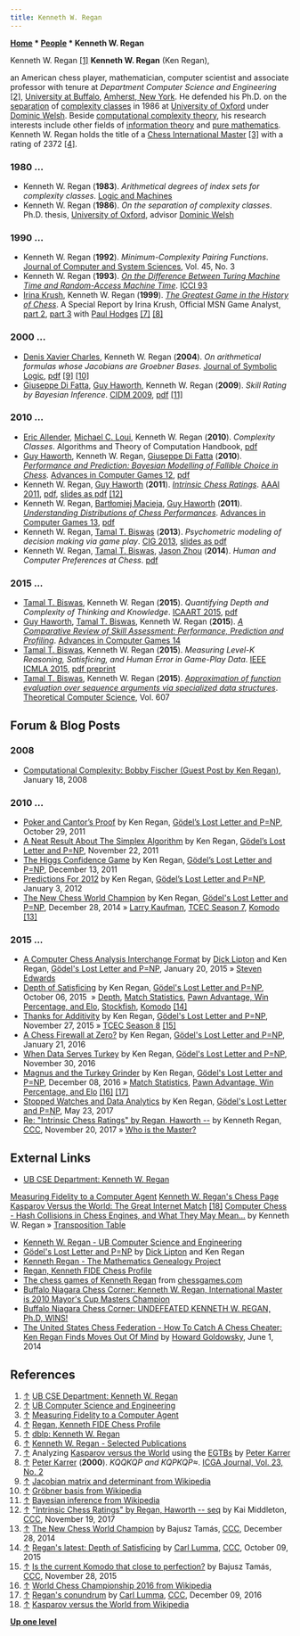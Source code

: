 ```yaml
---
title: Kenneth W. Regan
---
```

**[Home](Home "Home") \* [People](People "People") \* Kenneth W. Regan**



 [](https://cse.buffalo.edu/faculty/regan/) Kenneth W. Regan <a id="cite-note-1" href="#cite-ref-1">[1]</a> 
**Kenneth W. Regan** (Ken Regan),  

an American chess player, mathematician, computer scientist and associate professor with tenure at *Department Computer Science and Engineering* <a id="cite-note-2" href="#cite-ref-2">[2]</a>, [University at Buffalo](https://en.wikipedia.org/wiki/University_at_Buffalo), [Amherst, New York](https://en.wikipedia.org/wiki/Amherst,_New_York). He defended his Ph.D. on the [separation](https://en.wikipedia.org/wiki/List_of_complexity_classes) of [complexity classes](https://en.wikipedia.org/wiki/Complexity_class) in 1986 at [University of Oxford](https://en.wikipedia.org/wiki/University_of_Oxford) under [Dominic Welsh](Mathematician#DWelsh "Mathematician"). Beside [computational complexity theory](https://en.wikipedia.org/wiki/Computational_complexity_theory), his research interests include other fields of [information theory](https://en.wikipedia.org/wiki/Information_theory) and [pure mathematics](https://en.wikipedia.org/wiki/Pure_mathematics). Kenneth W. Regan holds the title of a [Chess International Master](https://en.wikipedia.org/wiki/FIDE_titles#International_Master_.28IM.29) <a id="cite-note-3" href="#cite-ref-3">[3]</a> with a rating of 2372 <a id="cite-note-4" href="#cite-ref-4">[4]</a>.



### 1980 ...


* Kenneth W. Regan (**1983**). *Arithmetical degrees of index sets for complexity classes*. [Logic and Machines](https://dblp.uni-trier.de/db/conf/lam/lam1983.html)
* Kenneth W. Regan (**1986**). *On the separation of complexity classes*. Ph.D. thesis, [University of Oxford](https://en.wikipedia.org/wiki/University_of_Oxford), advisor [Dominic Welsh](Mathematician#DWelsh "Mathematician")


### 1990 ...


* Kenneth W. Regan (**1992**). *Minimum-Complexity Pairing Functions*. [Journal of Computer and System Sciences](https://en.wikipedia.org/wiki/Journal_of_Computer_and_System_Sciences), Vol. 45, No. 3
* Kenneth W. Regan (**1993**). *[On the Difference Between Turing Machine Time and Random-Access Machine Time](https://ieeexplore.ieee.org/document/315406)*. [ICCI 93](https://dblp.uni-trier.de/db/conf/icci/icci1993.html)
* [Irina Krush](https://en.wikipedia.org/wiki/Irina_Krush), Kenneth W. Regan (**1999**). *[The Greatest Game in the History of Chess](http://www.cse.buffalo.edu/~regan/chess/K-W/KHR99i.html)*. A Special Report by Irina Krush, Official MSN Game Analyst, [part 2](http://www.cse.buffalo.edu/~regan/chess/K-W/KHR99ii.html), [part 3](http://www.cse.buffalo.edu/~regan/chess/K-W/Q-ending.html) with [Paul Hodges](http://www.chessgames.com/perl/chessplayer?pid=123710) <a id="cite-note-7" href="#cite-ref-7">[7]</a> <a id="cite-note-8" href="#cite-ref-8">[8]</a>


### 2000 ...


* [Denis Xavier Charles](Mathematician#DXCharles "Mathematician"), Kenneth W. Regan (**2004**). *On arithmetical formulas whose Jacobians are Groebner Bases*. [Journal of Symbolic Logic](https://en.wikipedia.org/wiki/Journal_of_Symbolic_Logic), [pdf](https://cse.buffalo.edu/faculty/regan/papers/pdf/ChRe04.pdf) <a id="cite-note-9" href="#cite-ref-9">[9]</a> <a id="cite-note-10" href="#cite-ref-10">[10]</a>
* [Giuseppe Di Fatta](index.php?title=Giuseppe_Di_Fatta&action=edit&redlink=1 "Giuseppe Di Fatta (page does not exist)"), [Guy Haworth](Guy_Haworth "Guy Haworth"), Kenneth W. Regan (**2009**). *Skill Rating by Bayesian Inference*. [CIDM 2009](http://www.informatik.uni-trier.de/%7Eley/db/conf/cidm/cidm2009.html), [pdf](http://www.cse.buffalo.edu/%7Eregan/papers/pdf/DFHR09.pdf) <a id="cite-note-11" href="#cite-ref-11">[11]</a>


### 2010 ...


* [Eric Allender](Mathematician#EAllender "Mathematician"), [Michael C. Loui](Mathematician#MCLoui "Mathematician"), Kenneth W. Regan (**2010**). *Complexity Classes*. Algorithms and Theory of Computation Handbook, [pdf](https://pdfs.semanticscholar.org/008c/1508378aaab8ee7664f63976ea869e8feed5.pdf)
* [Guy Haworth](Guy_Haworth "Guy Haworth"), Kenneth W. Regan, [Giuseppe Di Fatta](index.php?title=Giuseppe_Di_Fatta&action=edit&redlink=1 "Giuseppe Di Fatta (page does not exist)") (**2010**). *[Performance and Prediction: Bayesian Modelling of Fallible Choice in Chess](http://link.springer.com/chapter/10.1007%2F978-3-642-12993-3_10).* [Advances in Computer Games 12](Advances_in_Computer_Games_12 "Advances in Computer Games 12"), [pdf](https://cse.buffalo.edu/faculty/regan/papers/pdf/HRdF10.pdf)
* Kenneth W. Regan, [Guy Haworth](Guy_Haworth "Guy Haworth") (**2011**). *[Intrinsic Chess Ratings](http://www.aaai.org/ocs/index.php/AAAI/AAAI11/paper/view/3779)*. [AAAI 2011](http://www.informatik.uni-trier.de/%7Eley/db/conf/aaai/aaai2011.html#ReganH11), [pdf](http://www.aaai.org/ocs/index.php/AAAI/AAAI11/paper/view/3779/3962), [slides as pdf](http://www.cse.buffalo.edu/%7Eregan/Talks/IntrinsicRatings.pdf) <a id="cite-note-12" href="#cite-ref-12">[12]</a>
* Kenneth W. Regan, [Bartłomiej Macieja](index.php?title=Bart%C5%82omiej_Macieja&action=edit&redlink=1 "Bartłomiej Macieja (page does not exist)"), [Guy Haworth](Guy_Haworth "Guy Haworth") (**2011**). *[Understanding Distributions of Chess Performances](http://centaur.reading.ac.uk/23800/)*. [Advances in Computer Games 13](Advances_in_Computer_Games_13 "Advances in Computer Games 13"), [pdf](http://www.cse.buffalo.edu/~regan/papers/pdf/RMH11.pdf)
* Kenneth W. Regan, [Tamal T. Biswas](Tamal_T._Biswas "Tamal T. Biswas") (**2013**). *Psychometric modeling of decision making via game play*. [CIG 2013](http://dblp.uni-trier.de/db/conf/cig/cig2013.html#ReganB13), [slides as pdf](http://www.cse.buffalo.edu/~regan/Talks/CIG2013Rasch.pdf)
* Kenneth W. Regan, [Tamal T. Biswas](Tamal_T._Biswas "Tamal T. Biswas"), [Jason Zhou](index.php?title=Jason_Zhou&action=edit&redlink=1 "Jason Zhou (page does not exist)") (**2014**). *Human and Computer Preferences at Chess*. [pdf](http://www.cse.buffalo.edu/~regan/papers/pdf/RBZ14aaai.pdf)


### 2015 ...


* [Tamal T. Biswas](Tamal_T._Biswas "Tamal T. Biswas"), Kenneth W. Regan (**2015**). *Quantifying Depth and Complexity of Thinking and Knowledge*. [ICAART 2015](http://www.icaart.org/EuropeanProjectSpace.aspx?y=2015), [pdf](http://www.cse.buffalo.edu/~regan/papers/pdf/BiReICAART15CR.pdf)
* [Guy Haworth](Guy_Haworth "Guy Haworth"), [Tamal T. Biswas](Tamal_T._Biswas "Tamal T. Biswas"), Kenneth W. Regan (**2015**). *[A Comparative Review of Skill Assessment: Performance, Prediction and Profiling](http://centaur.reading.ac.uk/39431/)*. [Advances in Computer Games 14](Advances_in_Computer_Games_14 "Advances in Computer Games 14")
* [Tamal T. Biswas](Tamal_T._Biswas "Tamal T. Biswas"), Kenneth W. Regan (**2015**). *Measuring Level-K Reasoning, Satisficing, and Human Error in Game-Play Data*. [IEEE](IEEE "IEEE") [ICMLA 2015](http://www.icmla-conference.org/icmla15/), [pdf preprint](http://www.cse.buffalo.edu/~regan/papers/pdf/BiRe15_ICMLA2015.pdf)
* [Tamal T. Biswas](Tamal_T._Biswas "Tamal T. Biswas"), Kenneth W. Regan (**2015**). *[Approximation of function evaluation over sequence arguments via specialized data structures](https://www.infona.pl/resource/bwmeta1.element.elsevier-bd47bc38-e107-3395-acbb-1512e596f2cd)*. [Theoretical Computer Science](https://en.wikipedia.org/wiki/Theoretical_Computer_Science_(journal)), Vol. 607


## Forum & Blog Posts


### 2008


* [Computational Complexity: Bobby Fischer (Guest Post by Ken Regan)](https://blog.computationalcomplexity.org/2008/01/bobby-fischer-guest-post-by-ken-regan.html), January 18, 2008


### 2010 ...


* [Poker and Cantor’s Proof](https://rjlipton.wordpress.com/2011/10/29/poker-and-cantors-proof/) by Ken Regan, [Gödel’s Lost Letter and P=NP](https://rjlipton.wordpress.com/), October 29, 2011
* [A Neat Result About The Simplex Algorithm](https://rjlipton.wordpress.com/2011/11/22/a-neat-result-about-the-simplex-algorithm/) by Ken Regan, [Gödel’s Lost Letter and P=NP](https://rjlipton.wordpress.com/), November 22, 2011
* [The Higgs Confidence Game](https://rjlipton.wordpress.com/2011/12/13/the-higgs-confidence-game/) by Ken Regan, [Gödel’s Lost Letter and P=NP](https://rjlipton.wordpress.com/), December 13, 2011
* [Predictions For 2012](https://rjlipton.wordpress.com/2012/01/03/predictions-for-2012/) by Ken Regan, [Gödel’s Lost Letter and P=NP](https://rjlipton.wordpress.com/), January 3, 2012
* [The New Chess World Champion](https://rjlipton.wordpress.com/2014/12/28/the-new-chess-world-champion/) by Ken Regan, [Gödel's Lost Letter and P=NP](https://rjlipton.wordpress.com/), December 28, 2014 » [Larry Kaufman](Larry_Kaufman "Larry Kaufman"), [TCEC Season 7](TCEC_Season_7 "TCEC Season 7"), [Komodo](Komodo "Komodo") <a id="cite-note-13" href="#cite-ref-13">[13]</a>


### 2015 ...


* [A Computer Chess Analysis Interchange Format](https://rjlipton.wordpress.com/2015/01/20/a-computer-chess-analysis-interchange-format/) by [Dick Lipton](Mathematician#RJLipton "Mathematician") and Ken Regan, [Gödel's Lost Letter and P=NP](https://rjlipton.wordpress.com/), January 20, 2015 » [Steven Edwards](Steven_Edwards "Steven Edwards")
* [Depth of Satisficing](https://rjlipton.wordpress.com/2015/10/06/depth-of-satisficing/) by Ken Regan, [Gödel's Lost Letter and P=NP](https://rjlipton.wordpress.com/), October 06, 2015  » [Depth](Depth "Depth"), [Match Statistics](Match_Statistics "Match Statistics"), [Pawn Advantage, Win Percentage, and Elo](Pawn_Advantage,_Win_Percentage,_and_Elo "Pawn Advantage, Win Percentage, and Elo"), [Stockfish](Stockfish "Stockfish"), [Komodo](Komodo "Komodo") <a id="cite-note-14" href="#cite-ref-14">[14]</a>
* [Thanks for Additivity](https://rjlipton.wordpress.com/2015/11/27/thanks-for-additivity/) by Ken Regan, [Gödel's Lost Letter and P=NP](https://rjlipton.wordpress.com/), November 27, 2015 » [TCEC Season 8](TCEC_Season_8 "TCEC Season 8") <a id="cite-note-15" href="#cite-ref-15">[15]</a>
* [A Chess Firewall at Zero?](https://rjlipton.wordpress.com/2016/01/21/a-chess-firewall-at-zero/) by Ken Regan, [Gödel's Lost Letter and P=NP](https://rjlipton.wordpress.com/), January 21, 2016
* [When Data Serves Turkey](https://rjlipton.wordpress.com/2016/11/30/when-data-serves-turkey/) by Ken Regan, [Gödel's Lost Letter and P=NP](https://rjlipton.wordpress.com/), November 30, 2016
* [Magnus and the Turkey Grinder](https://rjlipton.wordpress.com/2016/12/08/magnus-and-the-turkey-grinder/) by Ken Regan, [Gödel's Lost Letter and P=NP](https://rjlipton.wordpress.com/), December 08, 2016 » [Match Statistics](Match_Statistics "Match Statistics"), [Pawn Advantage, Win Percentage, and Elo](Pawn_Advantage,_Win_Percentage,_and_Elo "Pawn Advantage, Win Percentage, and Elo") <a id="cite-note-16" href="#cite-ref-16">[16]</a> <a id="cite-note-17" href="#cite-ref-17">[17]</a>
* [Stopped Watches and Data Analytics](https://rjlipton.wordpress.com/2017/05/23/stopped-watches-and-data-analytics/) by Ken Regan, [Gödel's Lost Letter and P=NP](https://rjlipton.wordpress.com/), May 23, 2017
* [Re: "Intrinsic Chess Ratings" by Regan, Haworth --](http://www.talkchess.com/forum/viewtopic.php?t=65772&start=2) by Kenneth Regan, [CCC](CCC "CCC"), November 20, 2017 » [Who is the Master?](Jean-Marc_Alliot#WhoistheMaster "Jean-Marc Alliot")


## External Links


* [UB CSE Department: Kenneth W. Regan](https://cse.buffalo.edu/faculty/regan/)


 [Measuring Fidelity to a Computer Agent](https://cse.buffalo.edu/faculty/regan/chess/fidelity/)
 [Kenneth W. Regan's Chess Page](https://cse.buffalo.edu/faculty/regan/chess/)
 [Kasparov Versus the World: The Great Internet Match](https://cse.buffalo.edu/~regan/chess/K-W/) <a id="cite-note-18" href="#cite-ref-18">[18]</a>
 [Computer Chess - Hash Collisions in Chess Engines, and What They May Mean...](https://cse.buffalo.edu/~regan/chess/computer/) by Kenneth W. Regan » [Transposition Table](Transposition_Table "Transposition Table")
* [Kenneth W. Regan - UB Computer Science and Engineering](https://engineering.buffalo.edu/computer-science-engineering/people/faculty-directory/ken-regan.html)
* [Gödel's Lost Letter and P=NP](https://rjlipton.wordpress.com/) by [Dick Lipton](Mathematician#RJLipton "Mathematician") and Ken Regan
* [Kenneth Regan - The Mathematics Genealogy Project](https://genealogy.math.ndsu.nodak.edu/id.php?id=172360)
* [Regan, Kenneth FIDE Chess Profile](https://ratings.fide.com/card.phtml?event=2000725)
* [The chess games of Kenneth Regan](http://www.chessgames.com/player/kenneth_regan.html) from [chessgames.com](http://www.chessgames.com/index.html)
* [Buffalo Niagara Chess Corner: Kenneth W. Regan, International Master is 2010 Mayor's Cup Masters Champion](http://buffalochess.blogspot.com/2010/06/kenneth-w-regan-international-master-is.html)
* [Buffalo Niagara Chess Corner: UNDEFEATED KENNETH W. REGAN, Ph.D, WINS!](http://buffalochess.blogspot.com/2010/09/undefeated-kenneth-w-regan-phd-wins.html)
* [The United States Chess Federation - How To Catch A Chess Cheater: Ken Regan Finds Moves Out Of Mind](http://www.uschess.org/content/view/12677/763/) by [Howard Goldowsky](https://www.linkedin.com/in/howard-goldowsky-11b321123/), June 1, 2014


## References


1. <a id="cite-ref-1" href="#cite-note-1">↑</a> [UB CSE Department: Kenneth W. Regan](https://cse.buffalo.edu/faculty/regan/)
2. <a id="cite-ref-2" href="#cite-note-2">↑</a> [UB Computer Science and Engineering](http://www.cse.buffalo.edu/)
3. <a id="cite-ref-3" href="#cite-note-3">↑</a> [Measuring Fidelity to a Computer Agent](https://cse.buffalo.edu/faculty/regan/chess/fidelity/)
4. <a id="cite-ref-4" href="#cite-note-4">↑</a> [Regan, Kenneth FIDE Chess Profile](https://ratings.fide.com/card.phtml?event=2000725)
5. <a id="cite-ref-5" href="#cite-note-5">↑</a> [dblp: Kenneth W. Regan](https://dblp.uni-trier.de/pers/hd/r/Regan:Kenneth_W=)
6. <a id="cite-ref-6" href="#cite-note-6">↑</a> [Kenneth W. Regan - Selected Publications](https://cse.buffalo.edu/faculty/regan/publications.html)
7. <a id="cite-ref-7" href="#cite-note-7">↑</a> Analyzing [Kasparov versus the World](https://en.wikipedia.org/wiki/Kasparov_versus_the_World) using the [EGTBs](Endgame_Tablebases "Endgame Tablebases") by [Peter Karrer](Peter_Karrer "Peter Karrer")
8. <a id="cite-ref-8" href="#cite-note-8">↑</a> [Peter Karrer](Peter_Karrer "Peter Karrer") (**2000**). *KQQKQP and KQPKQP≈*. [ICGA Journal, Vol. 23, No. 2](ICGA_Journal#23_2 "ICGA Journal")
9. <a id="cite-ref-9" href="#cite-note-9">↑</a> [Jacobian matrix and determinant from Wikipedia](https://en.wikipedia.org/wiki/Jacobian_matrix_and_determinant)
10. <a id="cite-ref-10" href="#cite-note-10">↑</a> [Gröbner basis from Wikipedia](https://en.wikipedia.org/wiki/Gr%C3%B6bner_basis)
11. <a id="cite-ref-11" href="#cite-note-11">↑</a> [Bayesian inference from Wikipedia](https://en.wikipedia.org/wiki/Bayesian_inference)
12. <a id="cite-ref-12" href="#cite-note-12">↑</a>  ["Intrinsic Chess Ratings" by Regan, Haworth -- seq](http://www.talkchess.com/forum/viewtopic.php?t=65772) by Kai Middleton, [CCC](CCC "CCC"), November 19, 2017
13. <a id="cite-ref-13" href="#cite-note-13">↑</a> [The New Chess World Champion](http://www.talkchess.com/forum/viewtopic.php?t=54777) by Bajusz Tamás, [CCC](CCC "CCC"), December 28, 2014
14. <a id="cite-ref-14" href="#cite-note-14">↑</a> [Regan's latest: Depth of Satisficing](http://www.talkchess.com/forum/viewtopic.php?t=57890) by [Carl Lumma](index.php?title=Carl_Lumma&action=edit&redlink=1 "Carl Lumma (page does not exist)"), [CCC](CCC "CCC"), October 09, 2015
15. <a id="cite-ref-15" href="#cite-note-15">↑</a> [Is the current Komodo that close to perfection?](http://www.talkchess.com/forum/viewtopic.php?t=58400) by Bajusz Tamás, [CCC](CCC "CCC"), November 28, 2015
16. <a id="cite-ref-16" href="#cite-note-16">↑</a> [World Chess Championship 2016 from Wikipedia](https://en.wikipedia.org/wiki/World_Chess_Championship_2016)
17. <a id="cite-ref-17" href="#cite-note-17">↑</a> [Regan's conundrum](http://www.talkchess.com/forum/viewtopic.php?t=62435) by [Carl Lumma](index.php?title=Carl_Lumma&action=edit&redlink=1 "Carl Lumma (page does not exist)"), [CCC](CCC "CCC"), December 09, 2016
18. <a id="cite-ref-18" href="#cite-note-18">↑</a> [Kasparov versus the World from Wikipedia](https://en.wikipedia.org/wiki/Kasparov_versus_the_World)

**[Up one level](People "People")**







 
